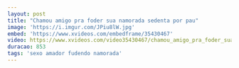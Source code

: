```yaml
---
layout: post
title: "Chamou amigo pra foder sua namorada sedenta por pau"
image: 'https://i.imgur.com/JPiu8lW.jpg'
embed: 'https://www.xvideos.com/embedframe/35430467'
video: https://www.xvideos.com/video35430467/chamou_amigo_pra_foder_sua_namorada_sedenta_por_pau
duracao: 853
tags: 'sexo amador fudendo namorada'
---
```

